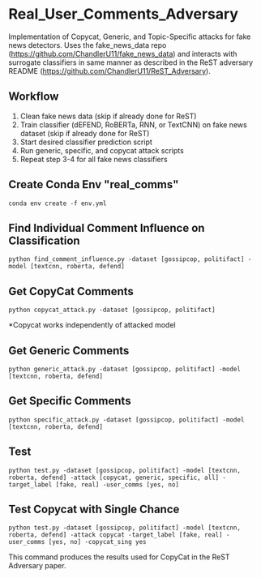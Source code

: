 # Real_User_Comments_Adversary
Implementation of Copycat, Generic, and Topic-Specific attacks for fake news detectors. Uses the fake_news_data repo (https://github.com/ChandlerU11/fake_news_data) and interacts with surrogate classifiers in same manner as described in the ReST adversary README (https://github.com/ChandlerU11/ReST_Adversary). 

## Workflow
1. Clean fake news data (skip if already done  for ReST)
2. Train classifier (dEFEND, RoBERTa, RNN, or TextCNN) on fake news dataset (skip if already done  for ReST)
3. Start desired classifier prediction script
4. Run generic, specific, and copycat attack scripts
5. Repeat step 3-4 for all fake news classifiers

## Create Conda Env "real_comms"
`conda env create -f env.yml`

## Find Individual Comment Influence on Classification
`python find_comment_influence.py -dataset [gossipcop, politifact] -model [textcnn, roberta, defend]`

## Get CopyCat Comments
`python copycat_attack.py -dataset [gossipcop, politifact]`

*Copycat works independently of attacked model

## Get Generic Comments
`python generic_attack.py -dataset [gossipcop, politifact] -model [textcnn, roberta, defend]`

## Get Specific Comments
`python specific_attack.py -dataset [gossipcop, politifact] -model [textcnn, roberta, defend]`

## Test
`python test.py -dataset [gossipcop, politifact] -model [textcnn, roberta, defend] -attack [copycat, generic, specific, all] -target_label [fake, real] -user_comms [yes, no]`

## Test Copycat with Single Chance
`python test.py -dataset [gossipcop, politifact] -model [textcnn, roberta, defend] -attack copycat -target_label [fake, real] -user_comms [yes, no] -copycat_sing yes`

This command produces the results used for CopyCat in the ReST Adversary paper.

